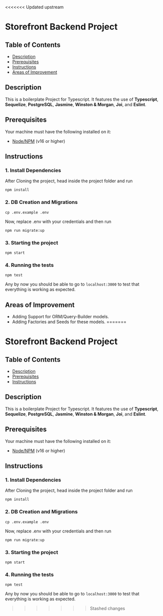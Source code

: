 <<<<<<< Updated upstream
# Storefront Backend Project

## Table of Contents

* [Description](#Description)
* [Prerequisites](#Prerequisites)
* [Instructions](#Instructions)
* [Areas of Improvement](#Improvement)

## Description

This is a boilerplate Project for Typescript.
It features the use of **Typescript**, **Sequelize**, **PostgreSQL**, **Jasmine**, **Winston & Morgan**, **Joi**, and **Eslint**.

## Prerequisites
Your machine must have the following installed on it:
- [Node/NPM](https://nodejs.org/en/download/) (v16 or higher)

## Instructions

### 1. Install Dependencies
After Cloning the project, head inside the project folder and run
```
npm install
```

### 2.  DB Creation and Migrations
```
cp .env.example .env
```
Now, replace .env with your credentials and then run

``` 
npm run migrate:up
```

### 3. Starting the project
```
npm start
```

### 4. Running the tests
```
npm test
```

Any by now you should be able to go to `localhost:3000` to test that everything is working as expected.

## Areas of Improvement <a name="Improvement"></a>
- Adding Support for ORM/Query-Builder models.
- Adding Factories and Seeds for these models.
=======
# Storefront Backend Project

## Table of Contents

* [Description](#Description)
* [Prerequisites](#Prerequisites)
* [Instructions](#Instructions)

## Description

This is a boilerplate Project for Typescript.
It features the use of **Typescript**, **Sequelize**, **PostgreSQL**, **Jasmine**, **Winston & Morgan**, **Joi**, and **Eslint**.

## Prerequisites
Your machine must have the following installed on it:
- [Node/NPM](https://nodejs.org/en/download/) (v16 or higher)

## Instructions

### 1. Install Dependencies
After Cloning the project, head inside the project folder and run
```
npm install
```

### 2.  DB Creation and Migrations
```
cp .env.example .env
```
Now, replace .env with your credentials and then run

``` 
npm run migrate:up
```

### 3. Starting the project
```
npm start
```

### 4. Running the tests
```
npm test
```

Any by now you should be able to go to `localhost:3000` to test that everything is working as expected.
>>>>>>> Stashed changes
